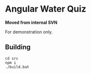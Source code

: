 # Angular Water Quiz

**Moved from internal SVN**

For demonstration only.

## Building

```` shell
cd src
npm i
./build.bat
````
